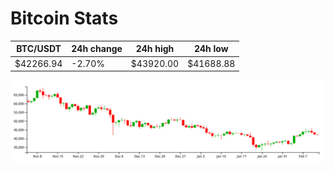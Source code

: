 # Bitcoin Stats

BTC/USDT|24h change|24h high|24h low|
|---|---|---|---|
|$42266.94|-2.70%|$43920.00|$41688.88|

<img src="./chart.svg">
